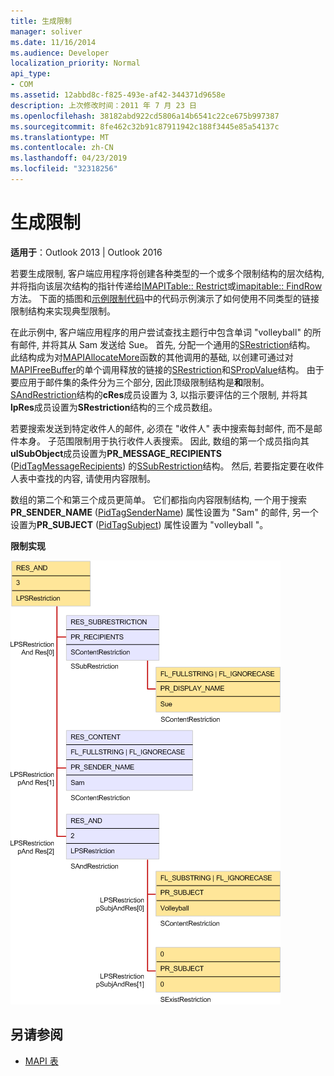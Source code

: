 ```yaml
---
title: 生成限制
manager: soliver
ms.date: 11/16/2014
ms.audience: Developer
localization_priority: Normal
api_type:
- COM
ms.assetid: 12abbd8c-f825-493e-af42-344371d9658e
description: 上次修改时间：2011 年 7 月 23 日
ms.openlocfilehash: 38182abd922cd5806a14b6541c22ce675b997387
ms.sourcegitcommit: 8fe462c32b91c87911942c188f3445e85a54137c
ms.translationtype: MT
ms.contentlocale: zh-CN
ms.lasthandoff: 04/23/2019
ms.locfileid: "32318256"
---
```

# <a name="building-a-restriction"></a>生成限制

**适用于**：Outlook 2013 | Outlook 2016 
  
若要生成限制, 客户端应用程序将创建各种类型的一个或多个限制结构的层次结构, 并将指向该层次结构的指针传递给[IMAPITable:: Restrict](imapitable-restrict.md)或[imapitable:: FindRow](imapitable-findrow.md)方法。 下面的插图和[示例限制代码](sample-restriction-code.md)中的代码示例演示了如何使用不同类型的链接限制结构来实现典型限制。 

在此示例中, 客户端应用程序的用户尝试查找主题行中包含单词 "volleyball" 的所有邮件, 并将其从 Sam 发送给 Sue。 首先, 分配一个通用的[SRestriction](srestriction.md)结构。 此结构成为对[MAPIAllocateMore](mapiallocatemore.md)函数的其他调用的基础, 以创建可通过对[MAPIFreeBuffer](mapifreebuffer.md)的单个调用释放的链接的[SRestriction](srestriction.md)和[SPropValue](spropvalue.md)结构。 由于要应用于邮件集的条件分为三个部分, 因此顶级限制结构是**和**限制。 [SAndRestriction](sandrestriction.md)结构的**cRes**成员设置为 3, 以指示要评估的三个限制, 并将其**lpRes**成员设置为**SRestriction**结构的三个成员数组。 
  
若要搜索发送到特定收件人的邮件, 必须在 "收件人" 表中搜索每封邮件, 而不是邮件本身。 子范围限制用于执行收件人表搜索。 因此, 数组的第一个成员指向其**ulSubObject**成员设置为**PR_MESSAGE_RECIPIENTS** ([PidTagMessageRecipients](pidtagmessagerecipients-canonical-property.md)) 的[SSubRestriction](ssubrestriction.md)结构。 然后, 若要指定要在收件人表中查找的内容, 请使用内容限制。 
  
数组的第二个和第三个成员更简单。 它们都指向内容限制结构, 一个用于搜索**PR_SENDER_NAME** ([PidTagSenderName](pidtagsendername-canonical-property.md)) 属性设置为 "Sam" 的邮件, 另一个设置为**PR_SUBJECT** ([PidTagSubject](pidtagsubject-canonical-property.md)) 属性设置为 "volleyball "。
  
**限制实现**
  
![限制实现](media/amapi_61.gif "限制实现")
  
## <a name="see-also"></a>另请参阅

- [MAPI 表](mapi-tables.md)

